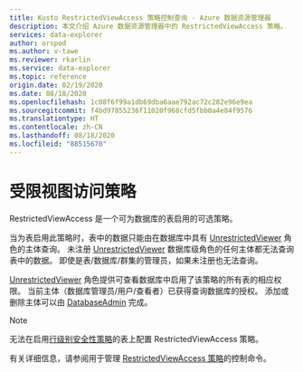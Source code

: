 ```yaml
---
title: Kusto RestrictedViewAccess 策略控制查询 - Azure 数据资源管理器
description: 本文介绍 Azure 数据资源管理器中的 RestrictedViewAccess 策略。
services: data-explorer
author: orspod
ms.author: v-tawe
ms.reviewer: rkarlin
ms.service: data-explorer
ms.topic: reference
origin.date: 02/19/2020
ms.date: 08/18/2020
ms.openlocfilehash: 1c08f6f99a1db69dba6aae792ac72c282e96e9ea
ms.sourcegitcommit: f4bd97855236f11020f968cfd5fbb0a4e84f9576
ms.translationtype: HT
ms.contentlocale: zh-CN
ms.lasthandoff: 08/18/2020
ms.locfileid: "88515670"
---
```

# <a name="restricted-view-access-policy"></a>受限视图访问策略

RestrictedViewAccess 是一个可为数据库的表启用的可选策略。

当为表启用此策略时，表中的数据只能由在数据库中具有 [UnrestrictedViewer](../management/access-control/role-based-authorization.md) 角色的主体查询。
未注册 [UnrestrictedViewer](../management/access-control/role-based-authorization.md) 数据库级角色的任何主体都无法查询表中的数据。 即使是表/数据库/群集的管理员，如果未注册也无法查询。

[UnrestrictedViewer](../management/access-control/role-based-authorization.md) 角色提供可查看数据库中启用了该策略的所有表的相应权限。
当前主体（数据库管理员/用户/查看者）已获得查询数据库的授权。 添加或删除主体可以由 [DatabaseAdmin](../management/access-control/role-based-authorization.md) 完成。

> [!NOTE]
> 无法在启用[行级别安全性策略](./rowlevelsecuritypolicy.md)的表上配置 RestrictedViewAccess 策略。

有关详细信息，请参阅用于管理 [RestrictedViewAccess 策略](../management/restrictedviewaccess-policy.md)的控制命令。
